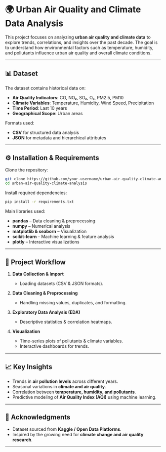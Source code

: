 
# 🌍 Urban Air Quality and Climate Data Analysis

This project focuses on analyzing **urban air quality and climate data** to explore trends, correlations, and insights over the past decade. The goal is to understand how environmental factors such as temperature, humidity, and pollutants influence urban air quality and overall climate conditions.

---

## 📊 Dataset

The dataset contains historical data on:

* **Air Quality Indicators**: CO, NO₂, SO₂, O₃, PM2.5, PM10
* **Climate Variables**: Temperature, Humidity, Wind Speed, Precipitation
* **Time Period**: Last 10 years
* **Geographical Scope**: Urban areas

Formats used:

* **CSV** for structured data analysis
* **JSON** for metadata and hierarchical attributes

---

## ⚙️ Installation & Requirements

Clone the repository:

```bash
git clone https://github.com/your-username/urban-air-quality-climate-analysis.git
cd urban-air-quality-climate-analysis
```

Install required dependencies:

```bash
pip install -r requirements.txt
```

Main libraries used:

* **pandas** – Data cleaning & preprocessing
* **numpy** – Numerical analysis
* **matplotlib & seaborn** – Visualization
* **scikit-learn** – Machine learning & feature analysis
* **plotly** – Interactive visualizations

---

## 🚀 Project Workflow

1. **Data Collection & Import**

   * Loading datasets (CSV & JSON formats).
2. **Data Cleaning & Preprocessing**

   * Handling missing values, duplicates, and formatting.
3. **Exploratory Data Analysis (EDA)**

   * Descriptive statistics & correlation heatmaps.
4. **Visualization**

   * Time-series plots of pollutants & climate variables.
   * Interactive dashboards for trends.

---

## 📈 Key Insights

* Trends in **air pollution levels** across different years.
* Seasonal variations in **climate and air quality**.
* Correlation between **temperature, humidity, and pollutants**.
* Predictive modeling of **Air Quality Index (AQI)** using machine learning.



---

## 🙌 Acknowledgments

* Dataset sourced from **Kaggle / Open Data Platforms**.
* Inspired by the growing need for **climate change and air quality research**.

---
